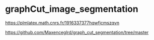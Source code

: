 # graphCut_image_segmentation

https://plmlatex.math.cnrs.fr/1916337377hqwfjcmszqvn

https://github.com/Maxenceglrd/graph_cut_segmentation/tree/master